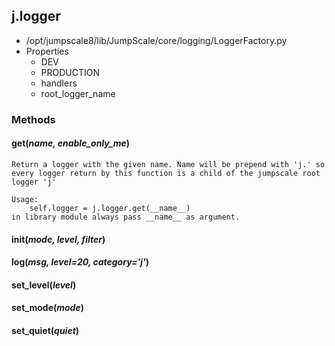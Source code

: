 <!-- toc -->
## j.logger

- /opt/jumpscale8/lib/JumpScale/core/logging/LoggerFactory.py
- Properties
    - DEV
    - PRODUCTION
    - handlers
    - root_logger_name

### Methods

#### get(*name, enable_only_me*) 

```
Return a logger with the given name. Name will be prepend with 'j.' so
every logger return by this function is a child of the jumpscale root logger 'j'

Usage:
    self.logger = j.logger.get(__name__)
in library module always pass __name__ as argument.

```

#### init(*mode, level, filter*) 

#### log(*msg, level=20, category='j'*) 

#### set_level(*level*) 

#### set_mode(*mode*) 

#### set_quiet(*quiet*) 

